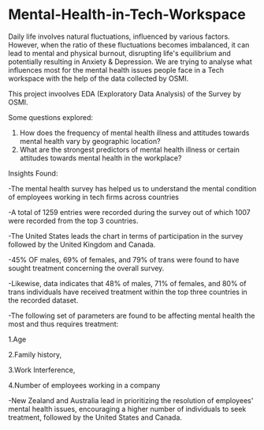 # Mental-Health-in-Tech-Workspace

Daily life involves natural fluctuations, influenced by various factors. However, when the ratio of these fluctuations becomes imbalanced, it can lead to mental and physical burnout, disrupting life's equilibrium and potentially resulting in Anxiety & Depression.
We are trying to analyse what influences most for the mental health issues people face in a Tech workspace with the help of the data collected by OSMI.

This project invoolves EDA (Exploratory Data Analysis) of the Survey by OSMI.

Some questions explored:

1. How does the frequency of mental health illness and attitudes towards mental health vary by geographic location?
2. What are the strongest predictors of mental health illness or certain attitudes towards mental health in the workplace?

Insights Found:

-The mental health survey has helped us to understand the mental condition of employees working in tech firms across countries

-A total of 1259 entries were recorded during the survey out of which 1007 were recorded from the top 3 countries.

-The United States leads the chart in terms of participation in the survey followed by the United Kingdom and Canada.

-45% OF males, 69% of females, and 79% of trans were found to have sought treatment concerning the overall survey.

-Likewise, data indicates that 48% of males, 71% of females, and 80% of trans individuals have received treatment within the top three countries in the recorded dataset.

-The following set of parameters are found to be affecting mental health the most and thus requires treatment:

1.Age

2.Family history,

3.Work Interference,

4.Number of employees working in a company

-New Zealand and Australia lead in prioritizing the resolution of employees' mental health issues, encouraging a higher number of individuals to seek treatment, followed by the United States and Canada.
